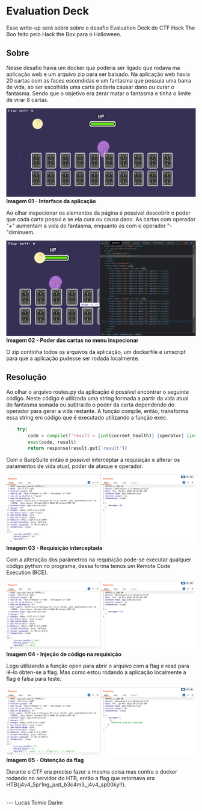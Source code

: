 # Evaluation Deck
Esse write-up será sobre sobre o desafio Evaluation Deck do CTF Hack The Boo feito pelo Hack the Box para o Halloween.

## Sobre

Nesse desafio havia um docker que poderia ser ligado que rodava ma aplicação web e um arquivo zip para ser baixado. 
Na aplicação web havia 20 cartas com as faces escondidas e um fantasma que possuia uma barra de vida, ao ser escolhida uma carta poderia causar dano ou curar o fantasma. Sendo que o objetivo era zerar matar o fantasma e tinha o limite de virar 8 cartas.

![Imagem 01 - Interface da aplicação](pics/1.png)
<br>**Imagem 01 - Interface da aplicação**

Ao olhar inspecionar os elementos da página é possível descobrir o poder que cada carta possui e se ela cura ou causa dano. As cartas com operador "+" aumentam a vida do fantasma, enquanto as com o operador "-"diminuem.

![Imagem 02 - Poder das cartas no menu inspecionar](pics/2.png)
<br>**Imagem 02 - Poder das cartas no menu inspecionar**

O zip continha todos os arquivos da aplicação, um dockerfile e umscript para que a aplicação pudesse ser rodada localmente.

## Resolução

Ao olhar o arquivo routes.py da aplicação é possível encontrar o seguinte código. Neste código é utilizada uma string formada a partir da vida atual do fantasma somada ou subtraido o poder da carta dependendo do operador para gerar a vida restante. A função compile, então, transforma essa string em código que é executado utilizando a função exec.

```python
    try:
        code = compile(f'result = {int(current_health)} {operator} {int(attack_power)}', '<string>', 'exec')
        exec(code, result)
        return response(result.get('result'))
```
Com o BurpSuite então é possível interceptar a requisição e alterar os paramentos de vida atual, poder de ataque e operador. 

![Imagem 03 - Requisição interceptada](pics/3.png)
<br>**Imagem 03 - Requisição interceptada**

Com a alteração dos parâmetros na requisição pode-se executar qualquer código python no programa, dessa forma temos um Remote Code Execution (RCE).

![Imagem 04 - Injeção de código na requisição](pics/4.png)
<br>**Imagem 04 - Injeção de código na requisição**

Logo utilizando a função open para abrir o arquivo com a flag e read para lê-lo obten-se a flag. Mas como estou rodando a aplicação localmente a flag é falsa para teste.

![Imagem 05 - Obtenção da flag](pics/5.png)
<br>**Imagem 05 - Obtenção da flag**

Durante o CTF era preciso fazer a mesma coisa mas contra o docker rodando no servidor do HTB, então a flag que retornava era HTB{j4v4_5pr1ng_just_b3c4m3_j4v4_sp00ky!!}.

<br>
---
Lucas Tomio Darim
